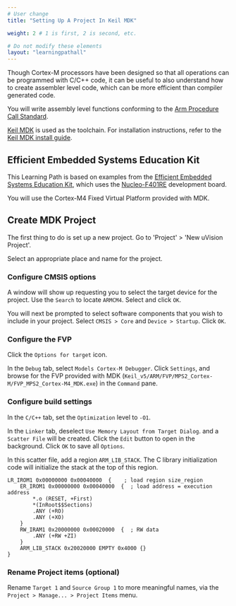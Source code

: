 ```yaml
---
# User change
title: "Setting Up A Project In Keil MDK" 

weight: 2 # 1 is first, 2 is second, etc.

# Do not modify these elements
layout: "learningpathall"
---
```

Though Cortex-M processors have been designed so that all operations can be programmed with C/C++ code, it can be useful to also understand how to create assembler level code, which can be more efficient than compiler generated code.

You will write assembly level functions conforming to the [Arm Procedure Call Standard](https://github.com/ARM-software/abi-aa/blob/main/aapcs32/aapcs32.rst).

[Keil MDK](https://www2.keil.com/mdk5) is used as the toolchain. For installation instructions, refer to the [Keil MDK install guide](/install-guides/mdk/).

## Efficient Embedded Systems Education Kit

This Learning Path is based on examples from the [Efficient Embedded Systems Education Kit](https://github.com/arm-university/Efficient-Embedded-Systems-Design-Education-Kit), which uses the [Nucleo-F401RE](https://www.st.com/en/evaluation-tools/nucleo-f401re.html) development board.

You will use the Cortex-M4 Fixed Virtual Platform provided with MDK.

## Create MDK Project

The first thing to do is set up a new project. Go to 'Project' > 'New uVision Project'.

Select an appropriate place and name for the project.

### Configure CMSIS options

A window will show up requesting you to select the target device for the project. Use the `Search` to locate `ARMCM4`. Select and click `OK`.

You will next be prompted to select software components that you wish to include in your project. Select `CMSIS > Core` and `Device > Startup`. Click `OK`.

### Configure the FVP

Click the `Options for target` icon.

In the `Debug` tab, select `Models Cortex-M Debugger`. Click `Settings`, and browse for the FVP provided with MDK (`Keil_v5/ARM/FVP/MPS2_Cortex-M/FVP_MPS2_Cortex-M4_MDK.exe`) in the `Command` pane.

### Configure build settings

In the `C/C++` tab, set the `Optimization` level to `-O1`.

In the `Linker` tab, deselect `Use Memory Layout from Target Dialog`. and a `Scatter File` will be created. Click the `Edit` button to open in the background. Click `OK` to save all `Options`.

In this scatter file, add a region `ARM_LIB_STACK`. The C library initialization code will initialize the stack at the top of this region.
```text
LR_IROM1 0x00000000 0x00040000  {    ; load region size_region
    ER_IROM1 0x00000000 0x00040000  {  ; load address = execution address
        *.o (RESET, +First)
        *(InRoot$$Sections)
        .ANY (+RO)
        .ANY (+XO)
    }
    RW_IRAM1 0x20000000 0x00020000  {  ; RW data
        .ANY (+RW +ZI)
    }
    ARM_LIB_STACK 0x20020000 EMPTY 0x4000 {}
}
```
### Rename Project items (optional)

Rename `Target 1` and `Source Group 1` to more meaningful names, via the `Project > Manage... > Project Items` menu.
